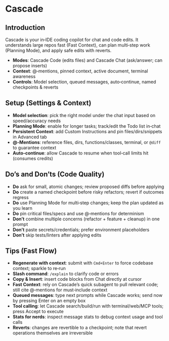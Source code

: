 # Cascade

## Introduction
Cascade is your in‑IDE coding copilot for chat and code edits. It understands large repos fast (Fast Context), can plan multi‑step work (Planning Mode), and apply safe edits with reverts.

- **Modes**: Cascade Code (edits files) and Cascade Chat (ask/answer; can propose inserts)
- **Context**: @‑mentions, pinned context, active document, terminal awareness
- **Controls**: Model selection, queued messages, auto‑continue, named checkpoints & reverts

## Setup (Settings & Context)
- **Model selection**: pick the right model under the chat input based on speed/accuracy needs
- **Planning Mode**: enable for longer tasks; track/edit the Todo list in‑chat
- **Persistent Context**: add Custom Instructions and pin files/dirs/snippets in Advanced tab
- **@‑Mentions**: reference files, dirs, functions/classes, terminal, or `@diff` to guarantee context
- **Auto‑continue**: allow Cascade to resume when tool‑call limits hit (consumes credits)

## Do’s and Don’ts (Code Quality)
- **Do** ask for small, atomic changes; review proposed diffs before applying
- **Do** create a named checkpoint before risky refactors; revert if outcomes regress
- **Do** use Planning Mode for multi‑step changes; keep the plan updated as you learn
- **Do** pin critical files/specs and use @‑mentions for determinism
- **Don’t** combine multiple concerns (refactor + feature + cleanup) in one prompt
- **Don’t** paste secrets/credentials; prefer environment placeholders
- **Don’t** skip tests/linters after applying edits

## Tips (Fast Flow)
- **Regenerate with context**: submit with `Cmd+Enter` to force codebase context; sparkle to re‑run
- **Slash command**: `/explain` to clarify code or errors
- **Copy & Insert**: insert code blocks from Chat directly at cursor
- **Fast Context**: rely on Cascade’s quick subagent to pull relevant code; still cite @‑mentions for must‑include context
- **Queued messages**: type next prompts while Cascade works; send now by pressing Enter on an empty box
- **Tool calling**: let Cascade search/build/run with terminal/web/MCP tools; press Accept to execute
- **Stats for nerds**: inspect message stats to debug context usage and tool calls
- **Reverts**: changes are revertible to a checkpoint; note that revert operations themselves are irreversible
